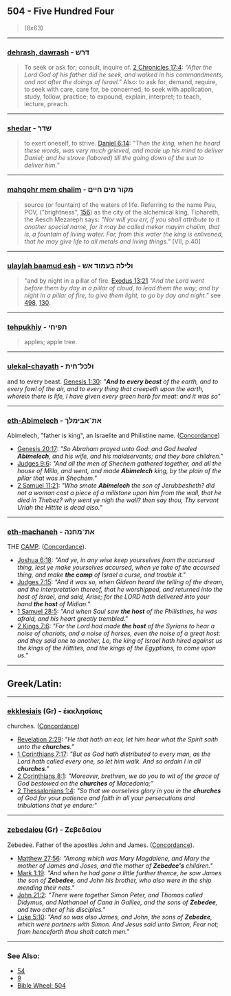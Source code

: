 ## 504 - Five Hundred Four
> (8x63)

---

### [dehrash, dawrash](/keys/DRSh) - דרש
> To seek or ask for; consult, inquire of. [2 Chronicles 17:4](http://biblehub.com/2_chronicles/17-4.htm): *"After the Lord God of his father did he seek, and walked in his commandments, and not after the doings of Israel."* Also: to ask for, demand, require, to seek with care, care for, be concerned, to seek with application, study, follow, practice; to expound, explain, interpret; to teach, lecture, preach.

---

### [shedar](/keys/ShDR) - שדר
> to exert oneself, to strive. [Daniel 6:14](http://biblehub.com/daniel/6-14.htm): *"Then the king, when he heard these words, was very much grieved, and made up his mind to deliver Daniel; and he strove (labored) till the going down of the sun to deliver him."*

---

### [mahqohr mem chaiim](/keys/MQVR.MIM.ChIIM) - מקור מים חיים
> source (or fountain) of the waters of life. Referring to the name Pau, POV, ("brightness", [156](156)) as the city of the alchemical king, Tiphareth, the Aesch Mezareph says: *"Nor will you err, if you shall attribute to it another special name, for it may be called mekor mayim chaiim, that is, a fountain of living water. For, from this water the king is enlivened, that he may give life to all metals and living things."* [VII, p.40]

---

### [ulaylah baamud esh](/keys/VLILH.BOMVD.ASh) - ולילה בעמוד אש
> "and by night in a pillar of fire. [Exodus 13:21](http://biblehub.com/exodus/13-21.htm) *"And the Lord went before them by day in a pillar of cloud, to lead them the way; and by night in a pillar of fire, to give them light, to go by day and night."* see [498](498), [130](130).

---

### [tehpukhiy](/keys/ThPIChI) - תפיחי
> apples; apple tree.

---

### [ulekal-chayath](/keys/VLKL-ChITh) - ולכל־חית
and to every beast. [Genesis 1:30](https://biblehub.com/genesis/1-30.htm): *"**And to every beast** of the earth, and to every fowl of the air, and to every thing that creepeth upon the earth, wherein there is life, I have given every green herb for meat: and it was so"*

---

### [eth-Abimelech](/keys/ATh-ABIMLKf) - את־אבימלך
Abimelech, "father is king", an Israelite and Philistine name. ([Concordance](https://biblehub.com/hebrew/avimelech_40.htm))

- [Genesis 20:17](https://biblehub.com/genesis/20-17.htm): *"So Abraham prayed unto God: and God healed **Abimelech**, and his wife, and his maidservants; and they bare children."*
- [Judges 9:6](https://biblehub.com/judges/9-6.htm): *"And all the men of Shechem gathered together, and all the house of Millo, and went, and made **Abimelech** king, by the plain of the pillar that was in Shechem."*
- [2 Samuel 11:21](https://biblehub.com/2_samuel/11-21.htm): *"Who smote **Abimelech** the son of Jerubbesheth? did not a woman cast a piece of a millstone upon him from the wall, that he died in Thebez? why went ye nigh the wall? then say thou, Thy servant Uriah the Hittite is dead also."*

---

### [eth-machaneh](/keys/ATh-MChNH) - את־מחנה
THE [CAMP](/keys/MChNH). ([Concordance](https://biblehub.com/hebrew/machaneh_4264.htm)).

- [Joshua 6:18](https://biblehub.com/joshua/6-18.htm): *"And ye, in any wise keep yourselves from the accursed thing, lest ye make yourselves accursed, when ye take of the accursed thing, and make **the camp** of Israel a curse, and trouble it."*
- [Judges 7:15](https://biblehub.com/judges/7-15.htm): *"And it was so, when Gideon heard the telling of the dream, and the interpretation thereof, that he worshipped, and returned into the host of Israel, and said, Arise; for the LORD hath delivered into your hand **the host** of Midian."*
- [1 Samuel 28:5](https://biblehub.com/1_samuel/28-5.htm): *"And when Saul saw **the host** of the Philistines, he was afraid, and his heart greatly trembled."*
- [2 Kings 7:6](https://biblehub.com/2_kings/7-6.htm): *"For the Lord had made **the host** of the Syrians to hear a noise of chariots, and a noise of horses, even the noise of a great host: and they said one to another, Lo, the king of Israel hath hired against us the kings of the Hittites, and the kings of the Egyptians, to come upon us."*

---

## Greek/Latin:

---

### [ekklesiais](/greek?word=ekklhsiais) (Gr) - ἐκκλησίαις
churches. ([Concordance](https://biblehub.com/greek/ekkle_siais_1577.htm))

- [Revelation 2:29](https://biblehub.com/revelation/2-29.htm): *"He that hath an ear, let him hear what the Spirit saith unto the **churches**."*
- [1 Corinthians 7:17](https://biblehub.com/1_corinthians/7-17.htm): *"But as God hath distributed to every man, as the Lord hath called every one, so let him walk. And so ordain I in all **churches**."*
- [2 Corinthians 8:1](https://biblehub.com/2_corinthians/8-1.htm): *"Moreover, brethren, we do you to wit of the grace of God bestowed on the **churches** of Macedonia;"*
- [2 Thessalonians 1:4](https://biblehub.com/2_thessalonians/1-4.htm): *"So that we ourselves glory in you in the **churches** of God for your patience and faith in all your persecutions and tribulations that ye endure:"*

---

### [zebedaiou](/greek?word=zebedaiou) (Gr) - Ζεβεδαίου
Zebedee. Father of the apostles John and James. ([Concordance](https://biblehub.com/greek/zebedaiou_2199.htm)).

- [Matthew 27:56](https://biblehub.com/matthew/27-56.htm): *"Among which was Mary Magdalene, and Mary the mother of James and Joses, and the mother of **Zebedee's** children."*
- [Mark 1:19](https://biblehub.com/mark/1-19.htm): *"And when he had gone a little further thence, he saw James the son of **Zebedee**, and John his brother, who also were in the ship mending their nets."*
- [John 21:2](https://biblehub.com/john/21-2.htm): *"There were together Simon Peter, and Thomas called Didymus, and Nathanael of Cana in Galilee, and the sons of **Zebedee**, and two other of his disciples."*
- [Luke 5:10](https://biblehub.com/luke/5-10.htm): *"And so was also James, and John, the sons of **Zebedee**, which were partners with Simon. And Jesus said unto Simon, Fear not; from henceforth thou shalt catch men."*

---

### See Also:

- [54](54)
- [9](9)
- [Bible Wheel: 504](https://www.biblewheel.com//GR/GR_Database.php?SearchBy_Gematria=504)
